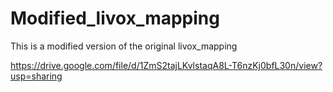# Modified_livox_mapping
This is a modified version of the original livox_mapping

https://drive.google.com/file/d/1ZmS2tajLKvlstaqA8L-T6nzKj0bfL30n/view?usp=sharing
